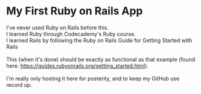 # My First Ruby on Rails App
 I've never used Ruby on Rails before this.<br/>
 I learned Ruby through Codecademy's Ruby course.<br/>
 I learned Rails by following the Ruby on Rails Guide for Getting Started with Rails<br/>
 <br/>
 This (when it's done) should be exactly as functional as that example (found here: https://guides.rubyonrails.org/getting_started.html).
 <br/><br/>
 I'm really only hosting it here for posterity, and to keep my GitHub use record up.
